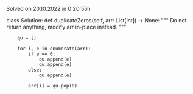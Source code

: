 Solved on 20.10.2022 in 0:20:55h

class Solution:
    def duplicateZeros(self, arr: List[int]) -> None:
        """
        Do not return anything, modify arr in-place instead.
        """
        
        qu = []
        
        for i, e in enumerate(arr):
            if e == 0:
                qu.append(e)
                qu.append(e)
            else:
                qu.append(e)
            
            arr[i] = qu.pop(0)
